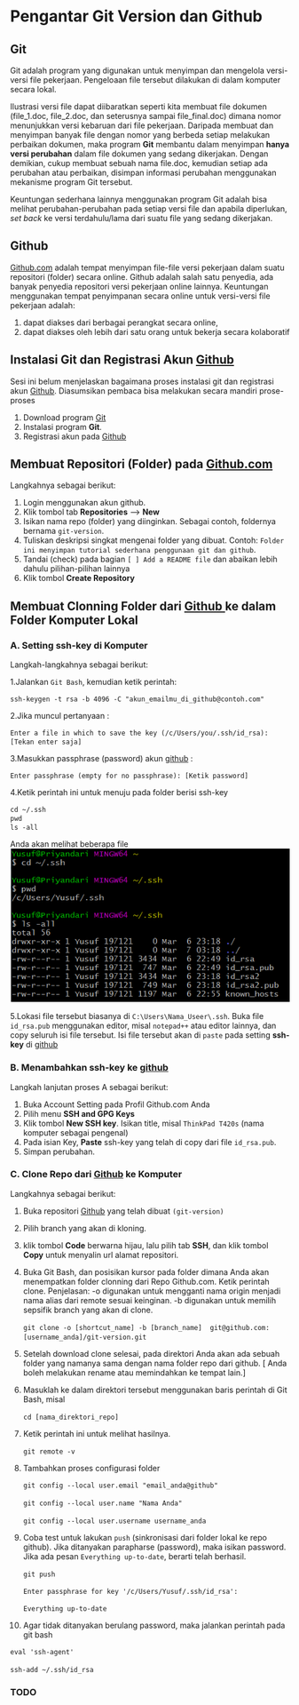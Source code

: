 # Pengantar Git Version dan Github
## Git
Git adalah program yang digunakan untuk menyimpan dan mengelola versi-versi file pekerjaan. Pengeloaan file tersebut dilakukan di dalam komputer secara lokal.

Ilustrasi versi file dapat diibaratkan seperti kita membuat file dokumen (file_1.doc, file_2.doc, dan seterusnya sampai file_final.doc) dimana nomor menunjukkan versi kebaruan dari file pekerjaan. Daripada membuat dan menyimpan banyak file dengan nomor yang berbeda setiap melakukan perbaikan dokumen, maka program **Git** membantu dalam menyimpan **hanya versi perubahan** dalam file dokumen yang sedang dikerjakan. Dengan demikian, cukup membuat sebuah nama file.doc, kemudian setiap ada perubahan atau perbaikan, disimpan informasi perubahan menggunakan mekanisme program Git tersebut.

Keuntungan sederhana lainnya menggunakan program Git adalah bisa melihat perubahan-perubahan pada setiap versi file dan apabila diperlukan, *set back* ke versi terdahulu/lama dari suatu file yang sedang dikerjakan.

## Github
[Github.com](github.com) adalah tempat menyimpan file-file versi pekerjaan dalam suatu repositori (folder) secara online. Github adalah salah satu penyedia, ada banyak penyedia repositori versi pekerjaan online lainnya. Keuntungan menggunakan tempat penyimpanan secara online untuk versi-versi file pekerjaan adalah:
  1. dapat diakses dari berbagai perangkat secara online,
  2. dapat diakses oleh lebih dari satu orang untuk bekerja secara kolaboratif


## Instalasi Git dan Registrasi Akun [Github](github.com)

Sesi ini belum menjelaskan bagaimana proses instalasi git dan registrasi akun [Github](github.com). Diasumsikan pembaca bisa melakukan secara mandiri prose-proses
 1. Download program [Git](https://git-scm.com/downloads)
 2. Instalasi program **Git**.
 3. Registrasi akun pada [Github](github.com)


## Membuat Repositori (Folder) pada [Github.com](github.com)

Langkahnya sebagai berikut:
 1. Login menggunakan akun github.
 2. Klik tombol tab **Repositories** --> **New**
 3. Isikan nama repo (folder) yang diinginkan. Sebagai contoh, foldernya bernama `git-version`.
 4. Tuliskan deskripsi singkat mengenai folder yang dibuat. Contoh: `Folder ini menyimpan tutorial sederhana penggunaan git dan github`.
 5. Tandai (check) pada bagian `[ ] Add a README file` dan abaikan lebih dahulu pilihan-pilihan lainnya
 6. Klik tombol **Create Repository**


## Membuat Clonning Folder dari <a href="github.com">Github </a> ke dalam Folder Komputer Lokal

### A. Setting ssh-key di Komputer

Langkah-langkahnya sebagai berikut:

1.Jalankan `Git Bash`, kemudian ketik perintah:
```commandline
ssh-keygen -t rsa -b 4096 -C "akun_emailmu_di_github@contoh.com"
```
2.Jika muncul pertanyaan :
```commandline
Enter a file in which to save the key (/c/Users/you/.ssh/id_rsa):[Tekan enter saja]
```
3.Masukkan passphrase (password) akun [github](github.com) :
```
Enter passphrase (empty for no passphrase): [Ketik password]
```
4.Ketik perintah ini untuk menuju pada folder berisi ssh-key
```
cd ~/.ssh
pwd
ls -all
```
Anda akan melihat beberapa file
    ![Hasil langkah 4](image/home_rsa_file.PNG)

5.Lokasi file tersebut biasanya di `C:\Users\Nama_Useer\.ssh`. Buka file `id_rsa.pub` menggunakan editor, misal `notepad++` atau editor lainnya, dan copy seluruh isi file tersebut. Isi file tersebut akan di `paste` pada setting **ssh-key** di [github](github.com)


### B. Menambahkan ssh-key ke [github](github.com)

Langkah lanjutan proses A sebagai berikut:

1. Buka Account Setting pada Profil Github.com Anda
2. Pilih menu **SSH and GPG Keys**
3. Klik tombol **New SSH key**. Isikan title, misal `ThinkPad T420s` (nama komputer sebagai pengenal)
4. Pada isian Key, **Paste** ssh-key yang telah di copy dari file `id_rsa.pub`.
5. Simpan perubahan.


### C. Clone Repo dari  [Github](github.com) ke Komputer

Langkahnya sebagai berikut:

1. Buka repositori [Github](github.com) yang telah dibuat `(git-version)`
2. Pilih branch yang akan di kloning.
3. klik tombol **Code** berwarna hijau, lalu pilih tab **SSH**, dan klik tombol **Copy** untuk menyalin url alamat repositori.
4. Buka Git Bash, dan posisikan kursor pada folder dimana Anda akan menempatkan folder clonning dari Repo Github.com.  Ketik perintah clone.  Penjelasan: -o digunakan untuk mengganti nama origin menjadi nama alias dari remote sesuai keinginan. -b digunakan untuk memilih sepsifik branch yang akan di clone.

    ``` git clone -o [shortcut_name] -b [branch_name]  git@github.com:[username_anda]/git-version.git ```
       
5. Setelah download clone selesai, pada direktori Anda akan ada sebuah folder yang namanya sama dengan nama folder repo dari github. [ Anda boleh melakukan rename atau memindahkan ke tempat lain.]

6. Masuklah ke dalam direktori tersebut menggunakan baris perintah di Git Bash, misal

    ```cd [nama_direktori_repo]```

7. Ketik perintah ini untuk melihat hasilnya.

    ```git remote -v```

8. Tambahkan proses configurasi folder

    ```
   git config --local user.email "email_anda@github"
   
   git config --local user.name "Nama Anda"

    git config --local user.username username_anda
   ```

9. Coba test untuk lakukan `push` (sinkronisasi dari folder lokal ke repo github). Jika ditanyakan parapharse (password), maka isikan password. Jika ada pesan `Everything up-to-date`, berarti telah berhasil. 

    ```git push```
    
    ```Enter passphrase for key '/c/Users/Yusuf/.ssh/id_rsa':```
    
    ```Everything up-to-date```

10. Agar tidak ditanyakan berulang password, maka jalankan perintah pada git bash

   ``` 
   eval 'ssh-agent' 
   
   ssh-add ~/.ssh/id_rsa 
   ```


### TODO
